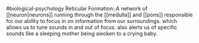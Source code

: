 #biological-psychology 
Reticular Formation::A network of [[neuron|neurons]] running through the [[medulla]] and [[pons]] responsible for our ability to focus in on information from our surroundings. which allows us to tune sounds in and out of focus. also alerts us of specific sounds like a sleeping mother being awoken to a crying baby.